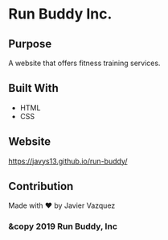 # Run Buddy Inc.

## Purpose
A website that offers fitness training services.

## Built With
* HTML
* CSS

## Website
https://javys13.github.io/run-buddy/

## Contribution
Made with ❤️ by Javier Vazquez

### &copy 2019 Run Buddy, Inc
